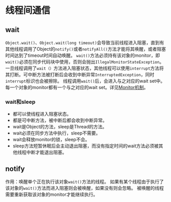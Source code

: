 # 线程间通信

## wait
`Object.wait()`、`Object.wait(long timeout)`会导致当前线程进入阻塞，直到有其他线程调用了Object的`notify()`或者`notifyAll()`方法才能将其唤醒，或者阻塞时间达到了timeout时间自动唤醒。
`wait()`方法必须持有该对象的monitor，即`wait()`必须在同步代码块中使用，否则会抛出`IllegalMonitorStateException`。
一旦线程调用了`wait（）`方法进入阻塞状态，其他线程可以使用`interrupt`方法将其打断。可中断方法被打断后会收到中断异常`InterruptedException`，同时`interrupt`标识也会被擦除。
线程调用`wait()`后，会进入与之对应的wait set中。每一个对象的monitor都有一个与之对应的wait set。详见[Monitor机制][1]。
### wait和sleep
- 都可以使线程进入阻塞状态。
- 都是可中断方法，被中断后都会收到中断异常。
- wait是Object的方法，sleep是Thread的方法。
- wait必须在同步方法中执行，sleep不需要。
- wait会释放monitor的锁，sleep不会。
- sleep方法短暂休眠后会主动退出阻塞，而没有指定时间的wait方法必须被其他线程中断才能退出阻塞。

## notify
作用：唤醒单个正在执行该对象`wait()`方法的线程。
如果有某个线程由于执行了该对象的`wait()`方法而进入阻塞则会被唤醒，如果没有则会忽略。
被唤醒的线程需要重新获取该对象的monitor才能继续执行。

[1]:	ulysses://x-callback-url/open?id=7kn6hhL7B0Q2KDvNiZfojA